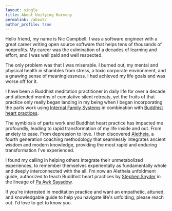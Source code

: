 ```yaml
---
layout: single
title: About Unifying Harmony
permalink: /about/
author_profile: true
---
```


Hello friend, my name is Nic Campbell. I was a software engineer with a great career writing open source software that helps tens of thousands of nonprofits. My career was the culmination of a decades of learning and effort, and I was well paid and well respected.

The only problem was that I was miserable. I burned out, my mental and physical health in shambles from stress, a toxic corporate environment, and a gnawing sense of meaninglessness. I had achieved my life goals and was worse off for it.

I have been a Buddhist meditation practitioner in daily life for over a decade and attended months of cumulative silent retreats, yet the fruits of that practice only really began landing in my being when I began incorporating the parts work using [Internal Family Systems](https://en.wikipedia.org/wiki/Internal_Family_Systems_Model) in combination with [Buddhist heart practices](https://en.wikipedia.org/wiki/Brahmavihara).

The symbiosis of parts work and Buddhist heart practice has impacted me profoundly, leading to rapid transformation of my life inside and out. From anxiety to ease. From depression to love. I then discovered [Aletheia](https://integralunfoldment.com/), a fourth generation coaching methodology that seamlessly integrates ancient wisdom and modern knowledge, providing the most rapid and enduring transformation I've experienced.

I found my calling in helping others integrate their unmetabolized experiences, to remember themselves experientally as fundamentally whole and deeply interconnected with the all. I'm now an Aletheia unfoldment guide, authorized to teach Buddhist heart practices by [Stephen Snyder](https://awakeningdharma.org) in the lineage of [Pa Awk Sayadow](https://www.paaukforestmonastery.org/about-us).

If you're interested in meditation practice and want an empathetic, attuned, and knowledgable guide to help you navigate life's unfolding, please reach out. I'd love to get to know you.
